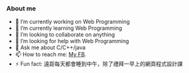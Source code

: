 ### About me

- 🔭 I’m currently working on Web Programming
- 🌱 I’m currently learning Web Programming
- 👯 I’m looking to collaborate on anything
- 🤔 I’m looking for help with Web Programming
- 💬 Ask me about C/C++/java
- 📫 How to reach me: [My FB](https://www.facebook.com/wellsonhuang).
- ⚡ Fun fact: 遠距每天都會睡到中午，除了禮拜一早上的網頁程式設計課
